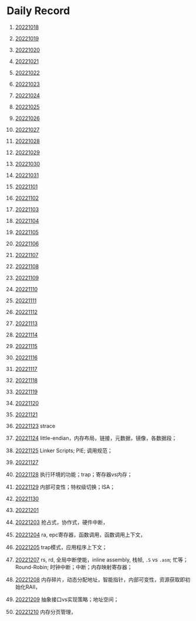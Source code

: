 # Daily Record

1. [20221018](20221018/20221018.md)
2. [20221019](20221019/20221019.md)
3. [20221020](20221020/20221020.md)
4. [20221021](20221021/20221021.md)
5. [20221022](20221022/20221022.md)
6. [20221023](20221023/20221023.md)
7. [20221024](20221024/20221024.md)
8. [20221025](20221025/20221025.md)
9. [20221026](20221026/20221026.md)
10. [20221027](20221027/20221027.md)
11. [20221028](20221028/20221028.md)
12. [20221029](20221029/20221029.md)
13. [20221030](20221030/20221030.md)
14. [20221031](20221031/20221031.md)
15. [20221101](20221101/20221101.md)
16. [20221102](20221102/20221102.md)
17. [20221103](20221103/20221103.md)
18. [20221104](20221104/20221104.md)
19. [20221105](20221105/20221105.md)
20. [20221106](20221106/20221106.md)
21. [20221107](20221107/20221107.md)
22. [20221108](20221108/20221108.md) 
23. [20221109](20221109/20221109.md)
24. [20221110](20221110/20221110.md)
25. [20221111](20221111/20221111.md)
26. [20221112](20221112/20221112.md)
27. [20221113](20221113/20221113.md)
28. [20221114](20221114/20221114.md)
29. [20221115](20221115/20221115.md)
30. [20221116](20221116/20221116.md)
31. [20221117](20221117/20221117.md)
32. [20221118](20221118/20221118.md)
33. [20221119](20221119/20221119.md)
34. [20221120](20221120/20221120.md)
35. [20221121](20221121/20221121.md)
36. [20221123](20221123/20221123.md) strace
37. [20221124](20221124/20221124.md) little-endian，内存布局，链接，元数据，镜像，各数据段；
38. [20221125](20221125/20221125.md) Linker Scripts; PIE; 调用规范；
39. [20221127](20221127/20221127.md)
40. [20221128](20221128/20221128.md) 执行环境的功能；trap；寄存器vs内存；
41. [20221129](20221129/20221129.md) 内部可变性；特权级切换；ISA；
42. [20221130](20221130/20221130.md)
43. [20221201](20221201/20221201.md)
44. [20221203](20221203/20221203.md) 抢占式，协作式，硬件中断，
45. [20221204](20221204/20221204.md) ra, epc寄存器，函数调用，函数调用上下文，
46. [20221205](20221205/20221205.md) trap模式，应用程序上下文；
47. [20221207](20221207/20221207.md) rs, rd, 全局中断使能，inline assembly, 栈帧, `.S` vs `.asm`; 忙等；Round-Robin; 时钟中断；中断；内存映射寄存器；
48. [20221208](20221208/20221208.md) 内存碎片，动态分配地址，智能指针，内部可变性，资源获取即初始化RAII，

49. [20221209](20221209/20221209.md) 抽象接口vs实现策略；地址空间；

50. [20221210](20221210/20221210.md) 内存分页管理，
